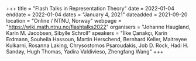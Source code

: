 +++
title = "Flash Talks in Representation Theory"
date = 2022-01-04
enddate = 2022-01-04
dates = "January 4, 2021"
dateadded = 2021-09-20
location = "Online / NTNU, Norway"
webpage = "https://wiki.math.ntnu.no/flashtalks2022"
organisers = "Johanne Haugland, Karin M. Jacobsen, Sibylle Schroll"
speakers = "İlke Çanakçı, Karin Erdmann, Souheila Hassoun, Martin Herschend, Bernhard Keller, Maitreyee Kulkarni, Rosanna Laking, Chrysostomos Psaroudakis, Job D. Rock, Hadi H. Sandøy, Hugh Thomas, Yadira Valdivieso, Zhengfang Wang"
+++
